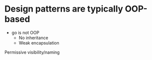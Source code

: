 # Design patterns are typically OOP-based

- go is not OOP
    - No inheritance
    - Weak encapsulation

Permissive visibility/naming

